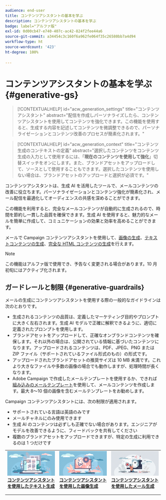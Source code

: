 ```yaml
---
audience: end-user
title: コンテンツアシスタントの基本を学ぶ
description: コンテンツアシスタントの基本を学ぶ
badge: label="アルファ版"
exl-id: 0d00cb47-e740-407c-ac42-824f2fee44a6
source-git-commit: a34454c3c160f6a962fe064f35c26580bb7a4d94
workflow-type: ht
source-wordcount: '423'
ht-degree: 100%

---
```


# コンテンツアシスタントの基本を学ぶ {#generative-gs}

>[!CONTEXTUALHELP]
>id="acw_generation_settings"
>title="コンテンツアシスタント"
>abstract="配信を作成しパーソナライズしたら、コンテンツアシスタントを使用してコンテンツを強化できます。この機能を使用すると、生成する内容を記述してコンテンツを微調整できるので、パーソナライゼーションとコンテンツ改善のプロセスが簡素化されます。"


>[!CONTEXTUALHELP]
>id="acw_generation_context"
>title="コンテンツ生成のコンテキストの定義"
>abstract="選択したコンテンツをコンテンツ生成の入力として使用するには、「**現在のコンテンツを使用して強化**」切替スイッチをオンにします。また、ブランドアセットをアップロードして、ソースとして使用することもできます。選択したコンテンツを使用しない場合は、ブランドアセットのアップロードと選択が必須です。"

コンテンツアシスタントは、生成 AI を活用したツールで、メールコンテンツの改善に役立ちます。パーソナライゼーションとコンテンツ強化が簡素化され、メール配信を最適化してオーディエンスの共感を深めることができます。

この機能を利用すると、完全なメールコンテンツが自動的に生成されるので、時間を節約し一貫した品質を確保できます。生成 AI を使用すると、魅力的なメールを簡単に作成して、コミュニケーションの効果と効率を高めることができます。


メールで Campaign コンテンツアシスタントを使用して、[画像の生成](generative-image.md)、[テキストコンテンツの生成](generative-content.md)、[完全な HTML コンテンツの生成](generative-email.md)を行えます。

>[!NOTE]
>
>この機能はアルファ版で使用でき、予告なく変更される場合があります。10 月初旬にはアクティブ化されます。

## ガードレールと制限 {#generative-guardrails}

メールの生成にコンテンツアシスタントを使用する際の一般的なガイドラインは次のとおりです。

* 生成されるコンテンツの品質は、定義したマーケティング目的やプロンプトに大きく左右されます。生成 AI モデルで正確に解釈できるように、適切に定義されたプロンプトを使用します。 
* ブランドアセットをアップロードして、正確なオンブランドコンテンツを確保します。それ以外の場合は、公開されている情報に基づいたコンテンツになります。アップロードされるコンテンツは、PDF、JPEG、PNG または ZIP ファイル（サポートされているファイル形式のもの）の形式です。
* アップロードされたブランドアセットの推奨サイズは 10 MB 未満です。これより大きなファイルや多数の画像の場合でも動作しますが、処理時間が長くなります。
* Adobe Campaign で作成したメールテンプレートを使用するか、できれば[組み込みのメールテンプレート](../content/email-sample-templates.md)を使用して、メールコンテンツを作成します。最大 8～10 個の画像を含むメールテンプレートをお勧めします。


Campaign コンテンツアシスタントには、次の制限が適用されます。

* サポートされている言語は英語のみです
* メールチャネルにのみ使用できます
* 生成 AI のコンテンツは必ずしも正確でない場合があります。エンジニアがモデルを改善できるように、フィードバックを共有してください
* 複数のブランドアセットをアップロードできますが、特定の生成に利用できるのは 1 つだけです



<table style="table-layout:fixed"><tr style="border: 0;">
<td>
<a href="generative-content.md">
<img alt="テキスト生成" src="assets/do-not-localize/text-genai.jpeg">
</a>
<div>
<a href="generative-content.md"><strong>コンテンツアシスタントを使用したテキスト生成</strong></a>
</div>
<p>
</td>
<td>
<a href="generative-image.md">
<img alt="画像生成" src="assets/do-not-localize/image-genai.jpeg">
</a>
<div><a href="generative-image.md"><strong>コンテンツアシスタントを使用した画像生成</strong>
</div>
<p>
</td>
<td>
<a href="generative-email.md">
<img alt="メール生成" src="assets/do-not-localize/email-genai.jpeg">
</a>
<div>
<a href="generative-email.md"><strong>コンテンツアシスタントを使用したメール生成</strong></a>
</div>
<p></td>
</tr></table>
